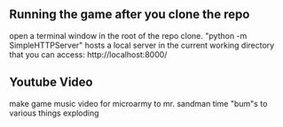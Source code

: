 ## Running the game after you clone the repo
open a terminal window in the root of the repo clone. "python -m SimpleHTTPServer" hosts a local server in the current working directory that you can access: http://localhost:8000/

## Youtube Video
make game music video for microarmy to mr. sandman
time "bum"s to various things exploding
